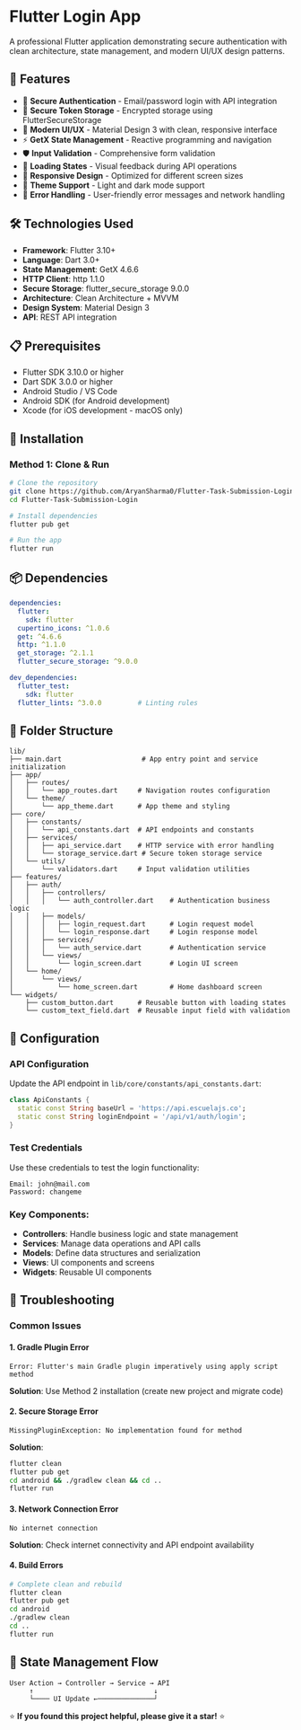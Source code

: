 # Flutter Login App

A professional Flutter application demonstrating secure authentication with clean architecture, state management, and modern UI/UX design patterns.

## 🚀 Features

- 🔐 **Secure Authentication** - Email/password login with API integration
- 💾 **Secure Token Storage** - Encrypted storage using FlutterSecureStorage
- 🎨 **Modern UI/UX** - Material Design 3 with clean, responsive interface
- ⚡ **GetX State Management** - Reactive programming and navigation
- 🛡️ **Input Validation** - Comprehensive form validation
- 🔄 **Loading States** - Visual feedback during API operations
- 📱 **Responsive Design** - Optimized for different screen sizes
- 🌙 **Theme Support** - Light and dark mode support
- 🚨 **Error Handling** - User-friendly error messages and network handling

## 🛠️ Technologies Used

- **Framework**: Flutter 3.10+
- **Language**: Dart 3.0+
- **State Management**: GetX 4.6.6
- **HTTP Client**: http 1.1.0
- **Secure Storage**: flutter_secure_storage 9.0.0
- **Architecture**: Clean Architecture + MVVM
- **Design System**: Material Design 3
- **API**: REST API integration

## 📋 Prerequisites

- Flutter SDK 3.10.0 or higher
- Dart SDK 3.0.0 or higher
- Android Studio / VS Code
- Android SDK (for Android development)
- Xcode (for iOS development - macOS only)

## 🚀 Installation

### Method 1: Clone & Run

```bash
# Clone the repository
git clone https://github.com/AryanSharma0/Flutter-Task-Submission-Login/
cd Flutter-Task-Submission-Login

# Install dependencies
flutter pub get

# Run the app
flutter run
```

## 📦 Dependencies

```yaml
dependencies:
  flutter:
    sdk: flutter
  cupertino_icons: ^1.0.6
  get: ^4.6.6
  http: ^1.1.0
  get_storage: ^2.1.1
  flutter_secure_storage: ^9.0.0

dev_dependencies:
  flutter_test:
    sdk: flutter
  flutter_lints: ^3.0.0         # Linting rules
```

## 📁 Folder Structure

```
lib/
├── main.dart                    # App entry point and service initialization
├── app/
│   ├── routes/
│   │   └── app_routes.dart     # Navigation routes configuration
│   └── theme/
│       └── app_theme.dart      # App theme and styling
├── core/
│   ├── constants/
│   │   └── api_constants.dart  # API endpoints and constants
│   ├── services/
│   │   ├── api_service.dart    # HTTP service with error handling
│   │   └── storage_service.dart # Secure token storage service
│   └── utils/
│       └── validators.dart     # Input validation utilities
├── features/
│   ├── auth/
│   │   ├── controllers/
│   │   │   └── auth_controller.dart    # Authentication business logic
│   │   ├── models/
│   │   │   ├── login_request.dart      # Login request model
│   │   │   └── login_response.dart     # Login response model
│   │   ├── services/
│   │   │   └── auth_service.dart       # Authentication service
│   │   └── views/
│   │       └── login_screen.dart       # Login UI screen
│   └── home/
│       └── views/
│           └── home_screen.dart        # Home dashboard screen
└── widgets/
    ├── custom_button.dart      # Reusable button with loading states
    └── custom_text_field.dart  # Reusable input field with validation
```

## 🔧 Configuration

### API Configuration

Update the API endpoint in `lib/core/constants/api_constants.dart`:

```dart
class ApiConstants {
  static const String baseUrl = 'https://api.escuelajs.co';
  static const String loginEndpoint = '/api/v1/auth/login';
}
```

### Test Credentials

Use these credentials to test the login functionality:

```
Email: john@mail.com
Password: changeme
```

### Key Components:

- **Controllers**: Handle business logic and state management
- **Services**: Manage data operations and API calls
- **Models**: Define data structures and serialization
- **Views**: UI components and screens
- **Widgets**: Reusable UI components


## 🐛 Troubleshooting

### Common Issues

#### 1. Gradle Plugin Error
```
Error: Flutter's main Gradle plugin imperatively using apply script method
```
**Solution**: Use Method 2 installation (create new project and migrate code)

#### 2. Secure Storage Error
```
MissingPluginException: No implementation found for method
```
**Solution**:
```bash
flutter clean
flutter pub get
cd android && ./gradlew clean && cd ..
flutter run
```

#### 3. Network Connection Error
```
No internet connection
```
**Solution**: Check internet connectivity and API endpoint availability

#### 4. Build Errors
```bash
# Complete clean and rebuild
flutter clean
flutter pub get
cd android
./gradlew clean
cd ..
flutter run
```



## 🔄 State Management Flow

```
User Action → Controller → Service → API
     ↑                              ↓
     └──── UI Update ←──────────────┘
```

⭐ **If you found this project helpful, please give it a star!** ⭐
